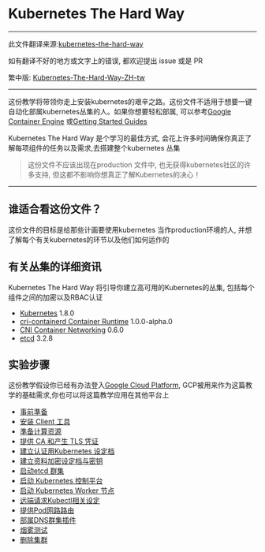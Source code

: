 # Kubernetes The Hard Way

---
此文件翻译来源:[kubernetes-the-hard-way](https://github.com/kelseyhightower/kubernetes-the-hard-way)

如有翻译不好的地方或文字上的错误, 都欢迎提出 issue 或是 PR

繁中版: [Kubernetes-The-Hard-Way-ZH-tw](https://github.com/kweisamx/Kubernetes-The-Hard-Way-ZH-tw)

---

这份教学将带领你走上安装kubernetes的艰辛之路。这份文件不适用于想要一键自动化部属kubernetes丛集的人。如果你想要轻松部属, 可以参考[Google Container Engine](https://cloud.google.com/container-engine) 或[Getting Started Guides](http://kubernetes.io/docs/getting-started-guides/)

Kubernetes The Hard Way 是个学习的最佳方式, 会花上许多时间确保你真正了解每项组件的任务以及需求,去搭建整个kubernetes 丛集
> 这份文件不应该出现在production 文件中, 也无获得kubernetes社区的许多支持, 但这都不影响你想真正了解Kubernetes的决心！

---

## 谁适合看这份文件？
这份文件的目标是给那些计画要使用kubernetes 当作production环境的人, 并想了解每个有关kubernetes的环节以及他们如何运作的

## 有关丛集的详细资讯
Kubernetes The Hard Way 将引导你建立高可用的Kubernetes的丛集, 包括每个组件之间的加密以及RBAC认证

* [Kubernetes](https://github.com/kubernetes/kubernetes) 1.8.0
* [cri-containerd Container Runtime](https://github.com/kubernetes-incubator/cri-containerd) 1.0.0-alpha.0
* [CNI Container Networking](https://github.com/containernetworking/cni) 0.6.0
* [etcd](https://github.com/coreos/etcd) 3.2.8

## 实验步骤

这份教学假设你已经有办法登入[Google Cloud Platform](https://cloud.google.com), GCP被用来作为这篇教学的基础需求,你也可以将这篇教学应用在其他平台上

* [事前準备](docs/01-prerequisites.md)
* [安装 Client 工具](docs/02-client-tools.md)
* [準备计算资源](docs/03-compute-resources.md)
* [提供 CA 和产生 TLS 凭证](docs/04-certificate-authority.md)
* [建立认证用Kubernetes 设定档](docs/05-kubernetes-configuration-files.md)
* [建立资料加密设定档与密钥](docs/06-data-encryption-keys.md)
* [启动etcd 群集](docs/07-bootstrapping-etcd.md)
* [启动 Kubernetes 控制平台](docs/08-bootstrapping-kubernetes-controllers.md)
* [启动 Kubernetes Worker 节点](docs/09-bootstrapping-kubernetes-workers.md)
* [远端请求Kubectl相关设定](docs/10-configuring-kubectl.md)
* [提供Pod网路路由](docs/11-pod-network-routes.md)
* [部属DNS群集插件](docs/12-dns-addon.md)
* [烟雾测试](docs/13-smoke-test.md)
* [删除集群](docs/14-cleanup.md)

